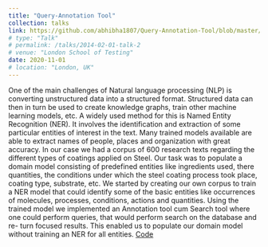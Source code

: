 ```yaml
---
title: "Query-Annotation Tool"
collection: talks
link: https://github.com/abhibha1807/Query-Annotation-Tool/blob/master/report.pdf
# type: "Talk"
# permalink: /talks/2014-02-01-talk-2
# venue: "London School of Testing"
date: 2020-11-01
# location: "London, UK"
---
```

One of the main challenges of Natural language processing (NLP) is converting unstructured data into a structured format. Structured data can then in turn be used to create knowledge graphs, train other machine learning models, etc. A widely used method for this is Named Entity Recognition (NER). It involves the identification and extraction of some particular entities of interest in the text. Many trained models available are able to extract names of people, places and organization with great accuracy. In our case we had a corpus of 600 research texts regarding the different types of coatings applied on Steel. Our task was to populate a domain model consisting of predefined entities like ingredients used, there quantities, the conditions under which the steel coating process took place, coating type, substrate, etc. We started by creating our own corpus to train a NER model that could identify some of the basic entities like occurrences of molecules, processes, conditions, actions and quantities. Using the trained model we implemented an Annotation tool cum Search tool where one could perform queries, that would perform search on the database and re- turn focused results. This enabled us to populate our domain model without training an NER for all entities. [Code](https://github.com/abhibha1807/Query-Annotation-Tool)

